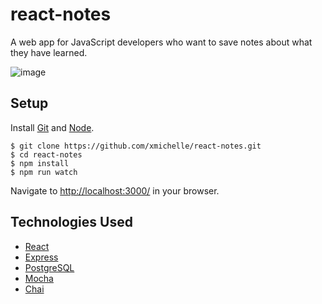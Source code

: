 # react-notes
A web app for JavaScript developers who want to save notes about what they have learned.

![image](https://user-images.githubusercontent.com/29046211/29438185-d88ff472-8369-11e7-821e-0c0d5e9b8f6d.png)

## Setup
Install [Git](https://git-scm.com/) and [Node](https://nodejs.org/en/).

    $ git clone https://github.com/xmichelle/react-notes.git
    $ cd react-notes
    $ npm install
    $ npm run watch

Navigate to [http://localhost:3000/](http://localhost:3000/) in your browser.

## Technologies Used
  * [React](https://facebook.github.io/react/)
  * [Express](https://expressjs.com/)
  * [PostgreSQL](https://www.postgresql.org/)
  * [Mocha](https://mochajs.org/)
  * [Chai](http://chaijs.com/)

